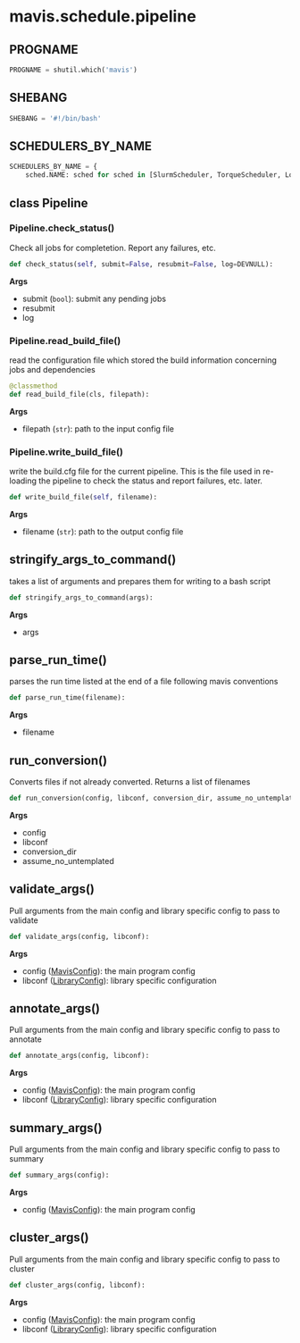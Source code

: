 # mavis.schedule.pipeline

## PROGNAME

```python
PROGNAME = shutil.which('mavis')
```

## SHEBANG

```python
SHEBANG = '#!/bin/bash'
```

## SCHEDULERS_BY_NAME

```python
SCHEDULERS_BY_NAME = {
    sched.NAME: sched for sched in [SlurmScheduler, TorqueScheduler, LocalScheduler, SgeScheduler]
```

## class Pipeline







### Pipeline.check\_status()

Check all jobs for completetion. Report any failures, etc.

```python
def check_status(self, submit=False, resubmit=False, log=DEVNULL):
```

**Args**

- submit (`bool`): submit any pending jobs
- resubmit
- log

### Pipeline.read\_build\_file()

read the configuration file which stored the build information concerning jobs and dependencies

```python
@classmethod
def read_build_file(cls, filepath):
```

**Args**

- filepath (`str`): path to the input config file

### Pipeline.write\_build\_file()

write the build.cfg file for the current pipeline. This is the file used in re-loading the pipeline
to check the status and report failures, etc. later.

```python
def write_build_file(self, filename):
```

**Args**

- filename (`str`): path to the output config file


## stringify\_args\_to\_command()

takes a list of arguments and prepares them for writing to a bash script

```python
def stringify_args_to_command(args):
```

**Args**

- args

## parse\_run\_time()

parses the run time listed at the end of a file following mavis conventions

```python
def parse_run_time(filename):
```

**Args**

- filename

## run\_conversion()

Converts files if not already converted. Returns a list of filenames

```python
def run_conversion(config, libconf, conversion_dir, assume_no_untemplated=True):
```

**Args**

- config
- libconf
- conversion_dir
- assume_no_untemplated

## validate\_args()

Pull arguments from the main config and library specific config to pass to validate

```python
def validate_args(config, libconf):
```

**Args**

- config ([MavisConfig](../../config/#class-mavisconfig)): the main program config
- libconf ([LibraryConfig](../../config/#class-libraryconfig)): library specific configuration

## annotate\_args()

Pull arguments from the main config and library specific config to pass to annotate

```python
def annotate_args(config, libconf):
```

**Args**

- config ([MavisConfig](../../config/#class-mavisconfig)): the main program config
- libconf ([LibraryConfig](../../config/#class-libraryconfig)): library specific configuration

## summary\_args()

Pull arguments from the main config and library specific config to pass to summary

```python
def summary_args(config):
```

**Args**

- config ([MavisConfig](../../config/#class-mavisconfig)): the main program config

## cluster\_args()

Pull arguments from the main config and library specific config to pass to cluster

```python
def cluster_args(config, libconf):
```

**Args**

- config ([MavisConfig](../../config/#class-mavisconfig)): the main program config
- libconf ([LibraryConfig](../../config/#class-libraryconfig)): library specific configuration
